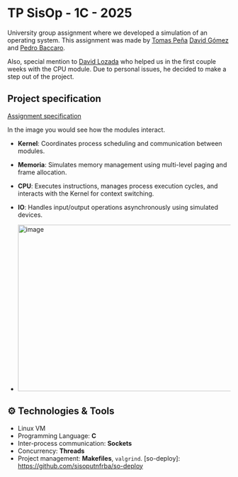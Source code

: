 # TP SisOp - 1C - 2025

University group assignment where we developed a simulation of an operating system. This assignment was made by [Tomas Peña](https://github.com/tomasp0603) [David Gómez](https://github.com/alenodav) and [Pedro Baccaro](https://github.com/pedro-baccaro).

Also, special mention to [David Lozada](https://www.linkedin.com/in/davidlozadaezequiel/) who helped us in the first couple weeks with the CPU module. Due to personal issues, he decided to make a step out of the project.

## Project specification 

[Assignment specification](https://docs.google.com/document/d/1HC9Zi-kpn8jI_egJGEZe77wUCbSkwSw9Ygqqs7m_-is/edit?tab=t.0#heading=h.45hwzxoodksd>)  

In the image you would see how the modules interact.

- **Kernel**: Coordinates process scheduling and communication between modules.
- **Memoria**: Simulates memory management using multi-level paging and frame allocation.
- **CPU**: Executes instructions, manages process execution cycles, and interacts with the Kernel for context switching.
- **IO**: Handles input/output operations asynchronously using simulated devices.

- <img width="606" height="376" alt="image" src="https://github.com/user-attachments/assets/022f4814-148f-41f1-8d51-cdb3f1c35988" />


## ⚙️ Technologies & Tools

- Linux VM
- Programming Language: **C**
- Inter-process communication: **Sockets**
- Concurrency: **Threads**
- Project management: **Makefiles**, `valgrind`.
[so-deploy]: https://github.com/sisoputnfrba/so-deploy
